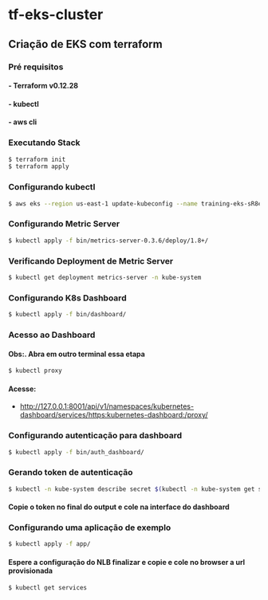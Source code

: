 # tf-eks-cluster

## Criação de EKS com terraform

### Pré requisitos

#### - Terraform v0.12.28
#### - kubectl
#### - aws cli

### Executando Stack
```sh
$ terraform init
$ terraform apply
```
### Configurando kubectl
```sh
$ aws eks --region us-east-1 update-kubeconfig --name training-eks-sR8eLIil
```
### Configurando Metric Server
```sh
$ kubectl apply -f bin/metrics-server-0.3.6/deploy/1.8+/
```
### Verificando Deployment de Metric Server
```sh
$ kubectl get deployment metrics-server -n kube-system
```
### Configurando K8s Dashboard
```sh
$ kubectl apply -f bin/dashboard/
```
### Acesso ao Dashboard
#### Obs:. Abra em outro terminal essa etapa
```sh
$ kubectl proxy
```
#### Acesse:
- http://127.0.0.1:8001/api/v1/namespaces/kubernetes-dashboard/services/https:kubernetes-dashboard:/proxy/
### Configurando autenticação para dashboard
```sh
$ kubectl apply -f bin/auth_dashboard/
```
### Gerando token de autenticação
```sh
$ kubectl -n kube-system describe secret $(kubectl -n kube-system get secret | grep service-controller-token | awk '{print $1}')
```
#### Copie o token no final do output e cole na interface do dashboard

### Configurando uma aplicação de exemplo
```sh
$ kubectl apply -f app/
```
#### Espere a configuração do NLB finalizar e copie e cole no browser a url provisionada
```sh
$ kubectl get services
```



